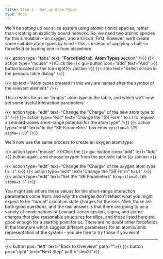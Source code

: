 ```yaml
---
title: Step 1 - Set up Atom Types
type: docs
---
```



We'll be setting up our silica system using atomic (ionic) species, rather than creating an explicitly bound network. So, we need two atomic species for this simulation - an oxygen, and a silicon. First, however, we'll create some suitable atom types by hand - this is instead of applying a built-in forcefield or loading one in from elsewhere.

{{< action type="tabs" text="**Forcefield** tab, **Atom Types** section" />}}
{{< action type="mouse" >}}Click the {{< gui-button icon="add" text="Add" >}} button located at the top-right{{< /action >}}
{{< step text="Select silicon in the periodic table dialog" />}}

{{< tip text="Atom types created in this way are named after the symbol of the relevant element." />}}

This creates for us an "empty" atom type in the table, and which we'll now set some useful interaction parameters.

{{< action type="edit" text="Change the \"Charge\" of the new atom type to `2`" />}}
{{< action type="edit" text="Change the \"SR Form\" to `LJ` to request a Lennard-Jones short-range potential for the atom type" />}}
{{< action type="edit" text="In the \"SR Parameters\" box enter `epsilon=0.175 sigma=1.03`" />}}

We'll now use the same process to create an oxygen atom type:

{{< action type="mouse" >}}Click the {{< gui-button icon="add" text="Add" >}} button again, and choose oxygen from the periodic table {{< /action >}}

{{< action type="edit" text="Change the \"Charge\" of the oxygen atom type to `-1`" />}}
{{< action type="edit" text="Change the \"SR Form\" to `LJ`" />}}
{{< action type="edit" text="Set the \"SR Parameters\" to `epsilon=0.165 sigma=3.5`" />}}

You might ask where these values for the short-range interaction parameters come from, and why the charges don't reflect what you might expect to be "formal" oxidation state charges for the ions.  Well, those are both good questions, and the real answer is that there are going to be a variety of combinations of Lennard-Jones epsilon, sigma, and atomic charges that give reasonable structures for silica, and those listed here are good enough for a starting point for us.  There are no doubt other forcefields in the literature which suggest different parameters for an atomic/ionic representation of the system - you are free to try those if you wish!

* * *
{{< button pos="left" text="Back to Overview" path="">}}
{{< button pos="right" text="Next Step" path="step2/">}}
